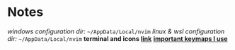 # Notes

*windows configuration dir:* `~/AppData/Local/nvim`
*linux & wsl configuration dir:* `~/AppData/Local/nvim`
**terminal and icons [link](https://www.youtube.com/watch?v=-G6GbXGo4wo)**
[**important keymaps I use**]('./sfwn-keymaps.md')
